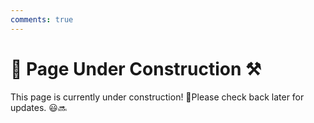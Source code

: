 ```yaml
---
comments: true
---
```


# 🚧 Page Under Construction ⚒

This page is currently under construction!️ 👷Please check back later for updates. 😃🔜
